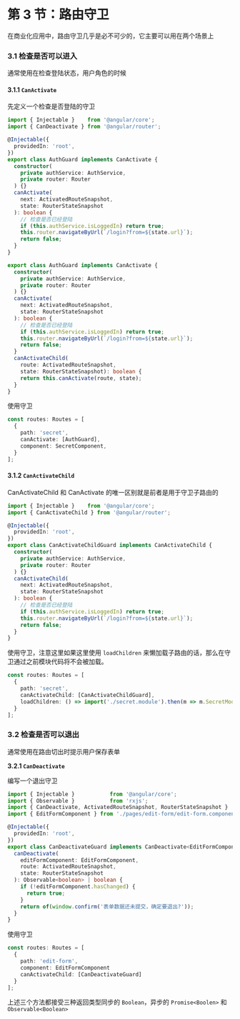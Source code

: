 # 第 3 节：路由守卫

在商业化应用中，路由守卫几乎是必不可少的，它主要可以用在两个场景上

### 3.1 检查是否可以进入

通常使用在检查登陆状态，用户角色的时候

#### **3.1.1 `CanActivate`**

先定义一个检查是否登陆的守卫

``` typescript
import { Injectable }    from '@angular/core';
import { CanDeactivate } from '@angular/router';

@Injectable({
  providedIn: 'root',
})
export class AuthGuard implements CanActivate {
  constructor(
    private authService: AuthService,
    private router: Router
  ) {}
  canActivate(
    next: ActivatedRouteSnapshot,
    state: RouterStateSnapshot
  ): boolean {
    // 检查是否已经登陆
    if (this.authService.isLoggedIn) return true;
    this.router.navigateByUrl(`/login?from=${state.url}`);
    return false;
  }
}

export class AuthGuard implements CanActivate {
  constructor(
    private authService: AuthService,
    private router: Router
  ) {}
  canActivate(
    next: ActivatedRouteSnapshot,
    state: RouterStateSnapshot
  ): boolean {
    // 检查是否已经登陆
    if (this.authService.isLoggedIn) return true;
    this.router.navigateByUrl(`/login?from=${state.url}`);
    return false;
  }
  canActivateChild(
    route: ActivatedRouteSnapshot,
    state: RouterStateSnapshot): boolean {
    return this.canActivate(route, state);
  }
}
```

使用守卫

``` typescript
const routes: Routes = [
  {
    path: 'secret',
    canActivate: [AuthGuard],
    component: SecretComponent,
  }
];
```

#### **3.1.2 `CanActivateChild`**

CanActivateChild 和 CanActivate 的唯一区别就是前者是用于守卫子路由的

``` typescript
import { Injectable }    from '@angular/core';
import { CanActivateChild } from '@angular/router';

@Injectable({
  providedIn: 'root',
})
export class CanActivateChildGuard implements CanActivateChild {
  constructor(
    private authService: AuthService,
    private router: Router
  ) {}
  canActivateChild(
    next: ActivatedRouteSnapshot,
    state: RouterStateSnapshot
  ): boolean {
    // 检查是否已经登陆
    if (this.authService.isLoggedIn) return true;
    this.router.navigateByUrl(`/login?from=${state.url}`);
    return false;
  }
}
```

使用守卫，注意这里如果这里使用 `loadChildren` 来懒加载子路由的话，那么在守卫通过之前模块代码将不会被加载。

``` typescript
const routes: Routes = [
  {
    path: 'secret',
    canActivateChild: [CanActivateChildGuard],
    loadChildren: () => import('./secret.module').then(m => m.SecretModule),
  }
];
```

### 3.2 检查是否可以退出

通常使用在路由切出时提示用户保存表单

**3.2.1 `CanDeactivate`**

编写一个退出守卫

``` typescript
import { Injectable }           from '@angular/core';
import { Observable }           from 'rxjs';
import { CanDeactivate, ActivatedRouteSnapshot, RouterStateSnapshot }  from '@angular/router';
import { EditFormComponent } from './pages/edit-form/edit-form.component';

@Injectable({
  providedIn: 'root',
})
export class CanDeactivateGuard implements CanDeactivate<EditFormComponent> {
  canDeactivate(
    editFormComponent: EditFormComponent,
    route: ActivatedRouteSnapshot,
    state: RouterStateSnapshot
  ): Observable<boolean> | boolean {
    if (!editFormComponent.hasChanged) {
      return true;
    }
    return of(window.confirm('表单数据还未提交，确定要退出?'));
  }
}
```

使用守卫

``` typescript
const routes: Routes = [
  {
    path: 'edit-form',
    component: EditFormComponent
    canActivateChild: [CanDeactivateGuard]
  }
];
```

上述三个方法都接受三种返回类型同步的 `Boolean`，异步的 `Promise<Boolen>` 和 `Observable<Boolean>`
